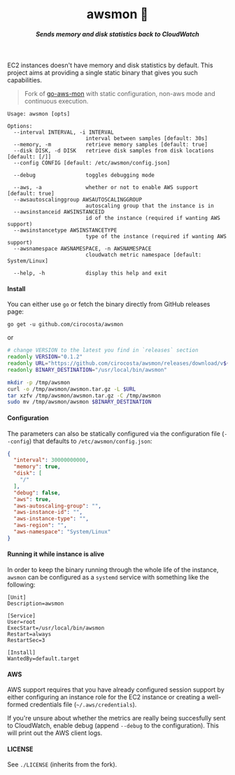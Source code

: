 <h1 align="center">awsmon 📡  </h1>

<h5 align="center">Sends memory and disk statistics back to CloudWatch</h5>

<br/>

EC2 instances doesn't have memory and disk statistics by default. This project aims at providing a single static binary that gives you such capabilities.

> Fork of [go-aws-mon](https://github.com/a3linux/go-aws-mon/) with static configuration, non-aws mode and continuous execution.


```
Usage: awsmon [opts]

Options:
  --interval INTERVAL, -i INTERVAL
                         interval between samples [default: 30s]
  --memory, -m           retrieve memory samples [default: true]
  --disk DISK, -d DISK   retrieve disk samples from disk locations [default: [/]]
  --config CONFIG [default: /etc/awsmon/config.json]

  --debug                toggles debugging mode

  --aws, -a              whether or not to enable AWS support [default: true]
  --awsautoscalinggroup AWSAUTOSCALINGGROUP
                         autoscaling group that the instance is in
  --awsinstanceid AWSINSTANCEID
                         id of the instance (required if wanting AWS support)
  --awsinstancetype AWSINSTANCETYPE
                         type of the instance (required if wanting AWS support)
  --awsnamespace AWSNAMESPACE, -n AWSNAMESPACE
                         cloudwatch metric namespace [default: System/Linux]

  --help, -h             display this help and exit
```

#### Install

You can either use `go` or fetch the binary directly from GitHub releases page:

```
go get -u github.com/cirocosta/awsmon
```

or

```sh
# change VERSION to the latest you find in `releases` section
readonly VERSION="0.1.2"
readonly URL="https://github.com/cirocosta/awsmon/releases/download/v${VERSION}/awsmon_${VERSION}_linux_amd64.tar.gz"
readonly BINARY_DESTINATION="/usr/local/bin/awsmon"

mkdir -p /tmp/awsmon
curl -o /tmp/awsmon/awsmon.tar.gz -L $URL
tar xzfv /tmp/awsmon/awsmon.tar.gz -C /tmp/awsmon
sudo mv /tmp/awsmon/awsmon $BINARY_DESTINATION
```

#### Configuration

The parameters can also be statically configured via the configuration file (`--config`) that defaults to `/etc/awsmon/config.json`:

```json
{
  "interval": 30000000000,
  "memory": true,
  "disk": [
    "/"
  ],
  "debug": false,
  "aws": true,
  "aws-autoscaling-group": "",
  "aws-instance-id": "",
  "aws-instance-type": "",
  "aws-region": "",
  "aws-namespace": "System/Linux"
}
```


#### Running it while instance is alive

In order to keep the binary running through the whole life of the instance, `awsmon` can be configured as a `systemd` service with something like the following:

```
[Unit]
Description=awsmon

[Service]
User=root
ExecStart=/usr/local/bin/awsmon
Restart=always
RestartSec=3

[Install]
WantedBy=default.target
```


#### AWS

AWS support requires that you have already configured session support by either configuring an instance role for the EC2 instance or creating a well-formed credentials file (`~/.aws/credentials`). 

If you're unsure about whether the metrics are really being succesfully sent to CloudWatch, enable debug (append `--debug` to the configuration). This will print out the AWS client logs.


#### LICENSE

See `./LICENSE` (inherits from the fork).

